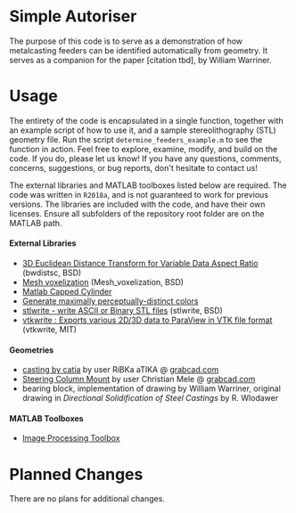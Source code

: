 # Simple Autoriser
The purpose of this code is to serve as a demonstration of how metalcasting feeders can be identified automatically from geometry. It serves as a companion for the paper [citation tbd], by William Warriner.

# Usage
The entirety of the code is encapsulated in a single function, together with an example script of how to use it, and a sample stereolithography (STL) geometry file. Run the script `determine_feeders_example.m` to see the function in action. Feel free to explore, examine, modify, and build on the code. If you do, please let us know! If you have any questions, comments, concerns, suggestions, or bug reports, don't hesitate to contact us!

The external libraries and MATLAB toolboxes listed below are required. The code was written in `R2018a`, and is not guaranteed to work for previous versions. The libraries are included with the code, and have their own licenses. Ensure all subfolders of the repository root folder are on the MATLAB path.

#### External Libraries
- [3D Euclidean Distance Transform for Variable Data Aspect Ratio](https://www.mathworks.com/matlabcentral/fileexchange/15455-3d-euclidean-distance-transform-for-variable-data-aspect-ratio) (bwdistsc, BSD)
- [Mesh voxelization](https://www.mathworks.com/matlabcentral/fileexchange/27390-mesh-voxelisation) (Mesh_voxelization, BSD)
- [Matlab Capped Cylinder](https://github.com/wwarriner/matlab_capped_cylinder)
- [Generate maximally perceptually-distinct colors](https://www.mathworks.com/matlabcentral/fileexchange/29702-generate-maximally-perceptually-distinct-colors)
- [stlwrite - write ASCII or Binary STL files](https://www.mathworks.com/matlabcentral/fileexchange/20922-stlwrite-write-ascii-or-binary-stl-files) (stlwrite, BSD)
- [vtkwrite : Exports various 2D/3D data to ParaView in VTK file format](https://www.mathworks.com/matlabcentral/fileexchange/47814-vtkwrite-exports-various-2d-3d-data-to-paraview-in-vtk-file-format) (vtkwrite, MIT)

#### Geometries
- [casting by catia](https://grabcad.com/library/casting-by-catia-1) by user RiBKa aTIKA @ [grabcad.com](https://grabcad.com/)
- [Steering Column Mount](https://grabcad.com/library/steering-column-mount-1) by user Christian Mele @ [grabcad.com](https://grabcad.com/)
- bearing block, implementation of drawing by William Warriner, original drawing in _Directional Solidification of Steel Castings_ by R. Wlodawer

#### MATLAB Toolboxes
- [Image Processing Toolbox](https://www.mathworks.com/products/image.html)

# Planned Changes
There are no plans for additional changes.
